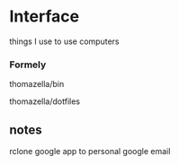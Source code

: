# Interface

things I use to use computers

### Formely

thomazella/bin

thomazella/dotfiles

## notes

rclone google app to personal google email
